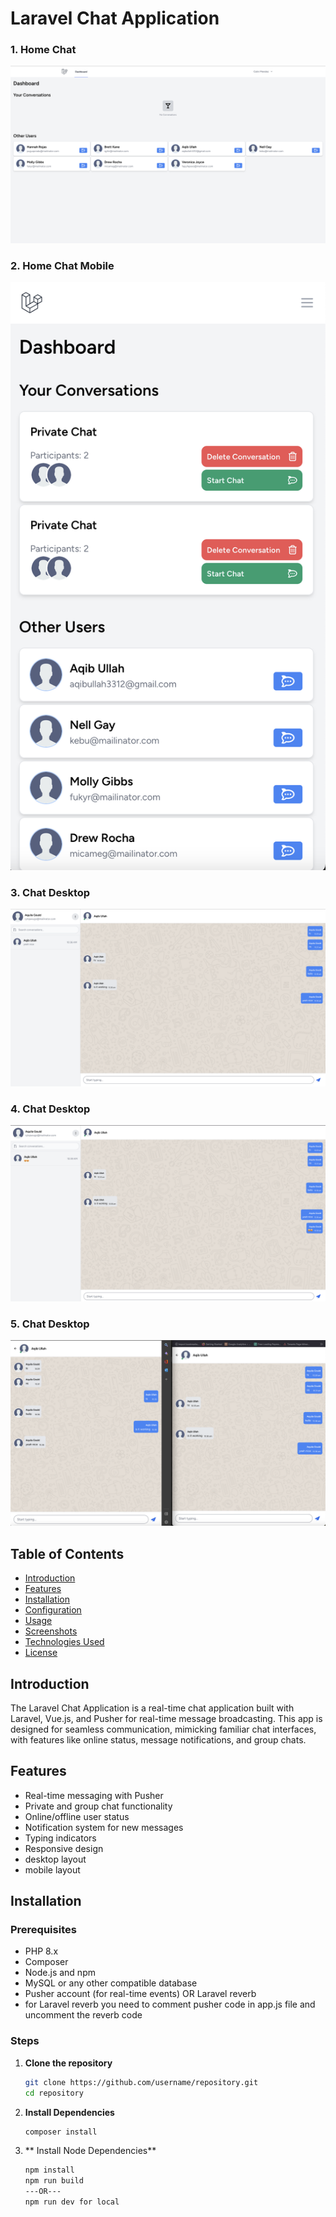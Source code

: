 # Laravel Chat Application

### 1. Home Chat
![Laravel Chat App](public/images/home-desktop.png)

### 2. Home Chat Mobile
![Laravel Chat App](public/images/home-mobile.png)

### 3. Chat Desktop
![Laravel Chat App](public/images/chat-desktop.png)

### 4. Chat Desktop
![Laravel Chat App](public/images/chat-desktop-2.png)

### 5. Chat Desktop
![Laravel Chat App](public/images/chat-mobile.png)



## Table of Contents
- [Introduction](#introduction)
- [Features](#features)
- [Installation](#installation)
- [Configuration](#configuration)
- [Usage](#usage)
- [Screenshots](#screenshots)
- [Technologies Used](#technologies-used)
- [License](#license)

## Introduction
The Laravel Chat Application is a real-time chat application built with Laravel, Vue.js, and Pusher for real-time message broadcasting. This app is designed for seamless communication, mimicking familiar chat interfaces, with features like online status, message notifications, and group chats.

## Features
- Real-time messaging with Pusher
- Private and group chat functionality
- Online/offline user status
- Notification system for new messages
- Typing indicators
- Responsive design
- desktop layout
- mobile layout

## Installation

### Prerequisites
- PHP 8.x
- Composer
- Node.js and npm
- MySQL or any other compatible database
- Pusher account (for real-time events) OR Laravel reverb
- for Laravel reverb you need to comment pusher code in app.js file and uncomment the reverb code

### Steps

1. **Clone the repository**
   ```bash
   git clone https://github.com/username/repository.git
   cd repository

2. **Install Dependencies**
    ```bash
    composer install

3. ** Install Node Dependencies**
    ```bash
    npm install
    npm run build 
   ---OR--- 
   npm run dev for local

